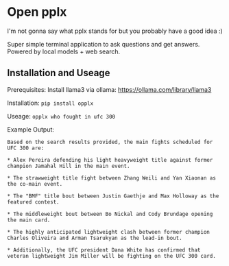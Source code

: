 # Open pplx

I'm not gonna say what pplx stands for but you probably have a good idea :)

Super simple terminal application to ask questions and get answers. Powered by
local models + web search.

## Installation and Useage

Prerequisites: Install llama3 via ollama: https://ollama.com/library/llama3


Installation: `pip install opplx`

Useage: `opplx who fought in ufc 300`

Example Output:

```
Based on the search results provided, the main fights scheduled for UFC 300 are:

* Alex Pereira defending his light heavyweight title against former champion Jamahal Hill in the main event.

* The strawweight title fight between Zhang Weili and Yan Xiaonan as the co-main event.

* The "BMF" title bout between Justin Gaethje and Max Holloway as the featured contest.

* The middleweight bout between Bo Nickal and Cody Brundage opening the main card.

* The highly anticipated lightweight clash between former champion Charles Oliveira and Arman Tsarukyan as the lead-in bout.

* Additionally, the UFC president Dana White has confirmed that veteran lightweight Jim Miller will be fighting on the UFC 300 card.
```
